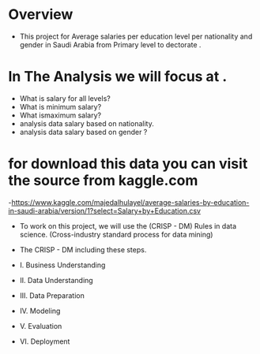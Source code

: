 # Overview
- This project for Average salaries per education level per nationality and gender in Saudi Arabia from Primary level to dectorate .

# In The Analysis we will focus at .
- What is salary for all levels?
- What is minimum salary?
- What ismaximum salary?
- analysis data salary based on nationality.
- analysis data salary based on gender ?


# for download this data you can visit the source from kaggle.com
-https://www.kaggle.com/majedalhulayel/average-salaries-by-education-in-saudi-arabia/version/1?select=Salary+by+Education.csv
- To work on this project, we will use the (CRISP - DM) Rules in data science. (Cross-industry standard process for data mining)

- The CRISP - DM including these steps.
- I. Business Understanding
- II. Data Understanding
- III. Data Preparation
- IV. Modeling
- V. Evaluation
- VI. Deployment
